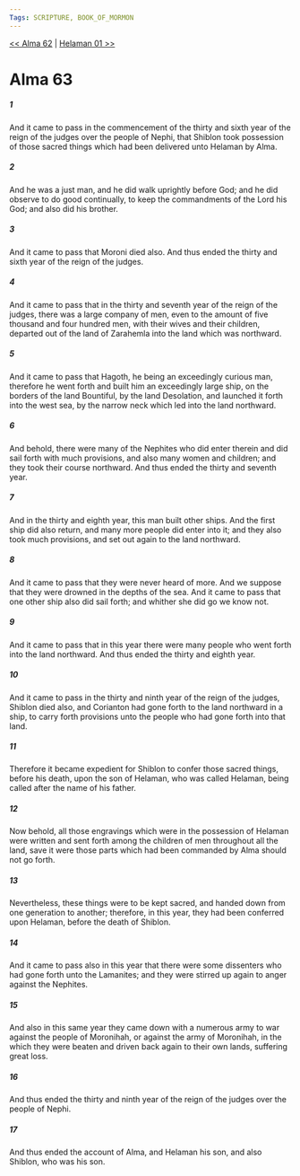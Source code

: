 ```yaml
---
Tags: SCRIPTURE, BOOK_OF_MORMON
---
```


[<< Alma 62](BOOK_OF_MORMON/09_Alma/Alma_62.md) | [Helaman 01 >>](BOOK_OF_MORMON/10_Helaman/Helaman_01.md)

# Alma 63

##### 1
 And it came to pass in the commencement of the thirty and sixth year of the reign of the judges over the people of Nephi, that Shiblon took possession of those sacred things which had been delivered unto Helaman by Alma.
##### 2
 And he was a just man, and he did walk uprightly before God; and he did observe to do good continually, to keep the commandments of the Lord his God; and also did his brother.
##### 3
 And it came to pass that Moroni died also. And thus ended the thirty and sixth year of the reign of the judges.
##### 4
 And it came to pass that in the thirty and seventh year of the reign of the judges, there was a large company of men, even to the amount of five thousand and four hundred men, with their wives and their children, departed out of the land of Zarahemla into the land which was northward.
##### 5
 And it came to pass that Hagoth, he being an exceedingly curious man, therefore he went forth and built him an exceedingly large ship, on the borders of the land Bountiful, by the land Desolation, and launched it forth into the west sea, by the narrow neck which led into the land northward.
##### 6
 And behold, there were many of the Nephites who did enter therein and did sail forth with much provisions, and also many women and children; and they took their course northward. And thus ended the thirty and seventh year.
##### 7
 And in the thirty and eighth year, this man built other ships. And the first ship did also return, and many more people did enter into it; and they also took much provisions, and set out again to the land northward.
##### 8
 And it came to pass that they were never heard of more. And we suppose that they were drowned in the depths of the sea. And it came to pass that one other ship also did sail forth; and whither she did go we know not.
##### 9
 And it came to pass that in this year there were many people who went forth into the land northward. And thus ended the thirty and eighth year.
##### 10
 And it came to pass in the thirty and ninth year of the reign of the judges, Shiblon died also, and Corianton had gone forth to the land northward in a ship, to carry forth provisions unto the people who had gone forth into that land.
##### 11
 Therefore it became expedient for Shiblon to confer those sacred things, before his death, upon the son of Helaman, who was called Helaman, being called after the name of his father.
##### 12
 Now behold, all those engravings which were in the possession of Helaman were written and sent forth among the children of men throughout all the land, save it were those parts which had been commanded by Alma should not go forth.
##### 13
 Nevertheless, these things were to be kept sacred, and handed down from one generation to another; therefore, in this year, they had been conferred upon Helaman, before the death of Shiblon.
##### 14
 And it came to pass also in this year that there were some dissenters who had gone forth unto the Lamanites; and they were stirred up again to anger against the Nephites.
##### 15
 And also in this same year they came down with a numerous army to war against the people of Moronihah, or against the army of Moronihah, in the which they were beaten and driven back again to their own lands, suffering great loss.
##### 16
 And thus ended the thirty and ninth year of the reign of the judges over the people of Nephi.
##### 17
 And thus ended the account of Alma, and Helaman his son, and also Shiblon, who was his son.
